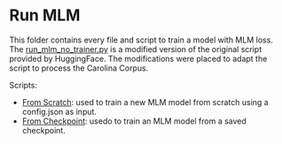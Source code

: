 # Run MLM

This folder contains every file and script to train a model with MLM loss. The [run_mlm_no_trainer.py](run_mlm_no_trainer.py) is a modified version of the original script provided by HuggingFace. The modifications were placed to adapt the script to process the Carolina Corpus.

Scripts:
- [From Scratch](script_config.sh): used to train a new MLM model from scratch using a config.json as input.
- [From Checkpoint](script_checkpoint.sh): usedo to train an MLM model from a saved checkpoint.